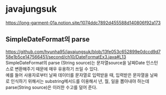 # javajungsuk
https://long-garment-01a.notion.site/1074ddc7892d455588d140806f92a173
   
   
SimpleDateFormat의 parse
---
https://github.com/hyunha95/javajungsuk/blob/13fe053c652899e0dccd9d758e1b5ce147566451/second/ch10/DateFormatEx3.java#L13   
SimpleDateFormat의 parse (String source)는 문자열source을 날짜Date 인스턴스로 변환해주기 때문에 매우 유용하기 쓰일 수 있다.   
예를 들어 사용자로부터 날짜 데이터를 문자열로 입력받을 때, 입력받은 문자열을 날짜로 인식하기 위해서는 substring메서드를 이용해서 년, 월, 일을 뽑아내야 하는데 parse(String source)은 이러한 수고를 덜어 준다.
